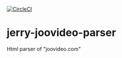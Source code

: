 [![CircleCI](https://circleci.com/gh/powdream/jerry-joovideo-parser/tree/master.svg?style=svg)](https://circleci.com/gh/powdream/jerry-joovideo-parser/tree/master)

# jerry-joovideo-parser

Html parser of "joovideo.com"
